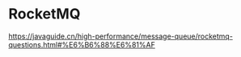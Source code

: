 # RocketMQ

https://javaguide.cn/high-performance/message-queue/rocketmq-questions.html#%E6%B6%88%E6%81%AF
